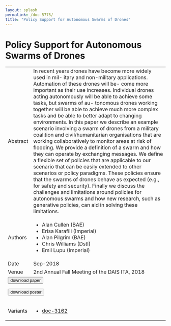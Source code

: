 ```yaml
---
layout: splash
permalink: /doc-5775/
title: "Policy Support for Autonomous Swarms of Drones"
---
```


# Policy Support for Autonomous Swarms of Drones

<table>
    <tbody>
    <tr>
        <td>Abstract</td>
        <td>In recent years drones have become more widely used in mil- itary and non-military applications. Automation of these drones will be- come more important as their use increases. Individual drones acting autonomously will be able to achieve some tasks, but swarms of au- tonomous drones working together will be able to achieve much more complex tasks and be able to better adapt to changing environments. In this paper we describe an example scenario involving a swarm of drones from a military coalition and civil/humanitarian organisations that are working collaboratively to monitor areas at risk of flooding. We provide a definition of a swarm and how they can operate by exchanging messages. We define a flexible set of policies that are applicable to our scenario that can be easily extended to other scenarios or policy paradigms. These policies ensure that the swarms of drones behave as expected (e.g., for safety and security). Finally we discuss the challenges and limitations around policies for autonomous swarms and how new research, such as generative policies, can aid in solving these limitations.</td>
    </tr>
    <tr>
        <td>Authors</td>
        <td>
            <ul>
                <li>Alan Cullen (BAE)</li>
                <li>Erisa Karafili (Imperial)</li>
                <li>Alan Pilgrim (BAE)</li>
                <li>Chris Williams (Dstl)</li>
                <li>Emil Lupu (Imperial)</li>
            </ul>
        </td>
    </tr>
    <tr>
        <td>Date</td>
        <td>Sep-2018</td>
    </tr>
    <tr>
        <td>Venue</td>
        <td>2nd Annual Fall Meeting of the DAIS ITA, 2018</td>
    </tr>
        <tr>
            <td colspan="2">
                <form method="get" action="https://dais-ita.org/sites/default/files/2536.pdf">
                    <button type="submit">download paper</button>
                </form>
                <form method="get" action="https://dais-ita.org/sites/default/files/2536_poster.pdf">
                    <button type="submit">download poster</button>
                </form>
            </td>
        </tr>
        <tr>
            <td>Variants</td>
            <td>
                <ul>
                    <li><a href="${varId}">doc-3162</a></li>
                </ul>
            </td>
        </tr>
    </tbody>
</table>
